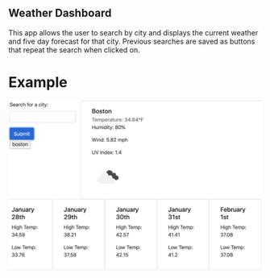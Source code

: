 ## Weather Dashboard
This app allows the user to search by city and displays the current weather and five day forecast for that city.  Previous searches are saved as buttons that repeat the search when clicked on. 

# Example
![alt text](assets/images/weather.png)